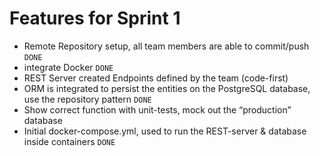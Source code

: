 # Features for Sprint 1

- Remote Repository setup,
  all team members are able to commit/push `DONE`
- integrate Docker `DONE`
- REST Server created
   Endpoints defined by the team (code-first)
- ORM is integrated to persist the entities on the PostgreSQL database, use the repository pattern `DONE`
- Show correct function with unit-tests, mock out the “production” database 
- Initial docker-compose.yml, used to run the REST-server & database inside containers `DONE`